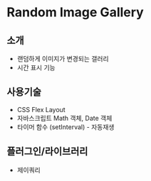 # Random Image Gallery

## 소개
- 랜덤하게 이미지가 변경되는 갤러리
- 시간 표시 기능

## 사용기술
- CSS Flex Layout
- 자바스크립트 Math 객체, Date 객체
- 타이머 함수 (setInterval) - 자동재생

## 플러그인/라이브러리
- 제이쿼리
